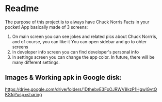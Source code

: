 # Readme
The purpose of this project is to always have Chuck Norris Facts in your pocket!
App basically made of 3 screens:
1) On main screen you can see jokes and related pics about Chuck Norrris, and of course, you can like it
You can open sidebar and go to ohter screens
2) In developer info screen you can find developer's personal info
3) In settings screen you can change the app color. In future, there will be many different settings.

## Images & Working apk in Google disk:
https://drive.google.com/drive/folders/1DthebvE3FxOJRWV8kzP1HgwIGvtQKSfq?usp=sharing

